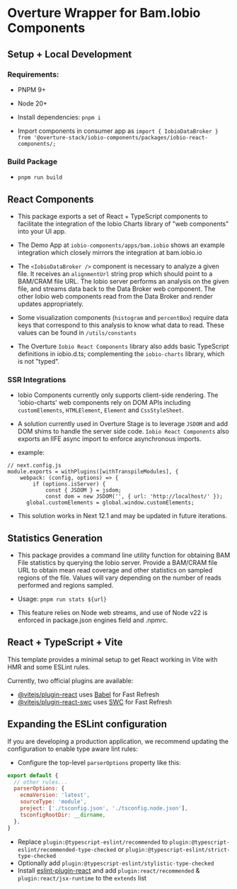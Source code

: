 # Overture Wrapper for Bam.Iobio Components

## Setup + Local Development

### Requirements:

- PNPM 9+
- Node 20+

- Install dependencies: `pnpm i`

- Import components in consumer app as `import { IobioDataBroker } from '@overture-stack/iobio-components/packages/iobio-react-components/;`

### Build Package

- `pnpm run build`

## React Components

- This package exports a set of React + TypeScript components to facilitate the integration of the Iobio Charts library of "web components" into your UI app.

- The Demo App at `iobio-components/apps/bam.iobio` shows an example integration which closely mirrors the integration at bam.iobio.io

- The `<IobioDataBroker />` component is necessary to analyze a given file. It receives an `alignmentUrl` string prop which should point to a BAM/CRAM file URL. The Iobio server performs an analysis on the given file, and streams data back to the Data Broker web component. The other Iobio web components read from the Data Broker and render updates appropriately.

- Some visualization components (`histogram` and `percentBox`) require data keys that correspond to this analysis to know what data to read. These values can be found in `/utils/constants`

- The Overture `Iobio React Components` library also adds basic TypeScript definitions in iobio.d.ts; complementing the `iobio-charts` library, which is not "typed".

### SSR Integrations

- Iobio Components currently only supports client-side rendering. The 'iobio-charts' web components rely on DOM APIs including `customElements`, `HTMLElement`, `Element` and `CssStyleSheet`.

- A solution currently used in Overture Stage is to leverage `JSDOM` and add DOM shims to handle the server side code. `Iobio React Components` also exports an IIFE async import to enforce asynchronous imports.

- example: 

```
// next.config.js
module.exports = withPlugins([withTranspileModules], {
	webpack: (config, options) => {
		if (options.isServer) {
			const { JSDOM } = jsdom;
			const dom = new JSDOM('', { url: 'http://localhost/' });
      global.customElements = global.window.customElements;
```

- This solution works in Next 12.1 and may be updated in future iterations.

## Statistics Generation

- This package provides a command line utility function for obtaining BAM File statistics by querying the Iobio server. Provide a BAM/CRAM file URL to obtain mean read coverage and other statistics on sampled regions of the file. Values will vary depending on the number of reads performed and regions sampled.

- Usage: `pnpm run stats ${url}`

- This feature relies on Node web streams, and use of Node v22 is enforced in package.json engines field and .npmrc.


## React + TypeScript + Vite

This template provides a minimal setup to get React working in Vite with HMR and some ESLint rules.

Currently, two official plugins are available:

- [@vitejs/plugin-react](https://github.com/vitejs/vite-plugin-react/blob/main/packages/plugin-react/README.md) uses [Babel](https://babeljs.io/) for Fast Refresh
- [@vitejs/plugin-react-swc](https://github.com/vitejs/vite-plugin-react-swc) uses [SWC](https://swc.rs/) for Fast Refresh

## Expanding the ESLint configuration

If you are developing a production application, we recommend updating the configuration to enable type aware lint rules:

- Configure the top-level `parserOptions` property like this:

```js
export default {
  // other rules...
  parserOptions: {
    ecmaVersion: 'latest',
    sourceType: 'module',
    project: ['./tsconfig.json', './tsconfig.node.json'],
    tsconfigRootDir: __dirname,
  },
}
```

- Replace `plugin:@typescript-eslint/recommended` to `plugin:@typescript-eslint/recommended-type-checked` or `plugin:@typescript-eslint/strict-type-checked`
- Optionally add `plugin:@typescript-eslint/stylistic-type-checked`
- Install [eslint-plugin-react](https://github.com/jsx-eslint/eslint-plugin-react) and add `plugin:react/recommended` & `plugin:react/jsx-runtime` to the `extends` list

